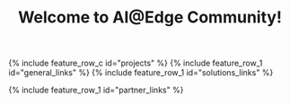 ﻿---
layout: splash
permalink: /
title:
header:
  overlay_color: "white"
  overlay_image: /assets/images/MAIN_overlay.PNG
  actions:
    - label: "Learn more"
      url: "/docs/aiatedge/"
title: Welcome to AI@Edge Community!
excerpt:
  Find the resources you need to create solutions using intelligence at the edge through combinations of hardware, machine learning (ML), artificial intelligence (AI) and Microsoft Azure services.

projects:
  title: Get started with our latest projects!
  content:
    - image_path: /assets/images/JetsonObjectDetectionPreview.png
      alt: "Custom Object Detection with Jetson Nano"
      title: "Custom Object Detection with Jetson Nano"
      excerpt: Detect any thing at any time using a Camera Serial Interface Infrared Camera on an NVIDIA Jetson Nano with Azure IoT and Cognitive Services.
      url: /docs/jetson_object_detection/
    - image_path: /assets/images/projects-iot-central.jpg
      alt: "Azure IoT Central PnP Provisioning"
      title: "Azure IoT Central PnP Provisioning"
      excerpt: Learn how to connect and manage Vision AI Dev Kit with Azure IoT Central PnP module
      url: /docs/vaidk_iot_central/
    - image_path: /assets/images/rpi_basic.jpg
      alt: "Azure IoT Edge on Raspian Buster"
      title: "Azure IoT Edge on Raspian Buster"
      excerpt: Azure IoT Edge on Raspian Buster
      url: /docs/rpi_buster
    - image_path: /assets/images/ONNX_project.PNG
      alt: "Run ONNX model with Jetson Nano"
      title: "Run ONNX model with Jetson Nano"
      excerpt: Get started with ONNX framework and NVIDIA Jetson Nano
      url: /docs/jetsonnano/
    - image_path: /assets/images/rpi-cluster.PNG
      alt: "Kubernetes Cluster on Raspberry Pi"
      title: "Kubernetes Cluster on Raspberry Pi"
      excerpt: Build a Kubernetes "Intelligent Edge" Cluster on Raspberry Pi
      url: /docs/rpi_kubernetes/
    - image_path: /assets/images/WN_audio.PNG
      alt: "Audio based anomaly detection"
      title: "Audio based anomaly detection"
      excerpt: Learn how to record audio samples and create an audio AI model
      url: /docs/water_level/
    - image_path: /assets/images/WinML.PNG
      alt: "Run ONNX and WinML on Windows"
      title: "Run ONNX and WinML on Windows"
      excerpt: Run Windows ML inferencing in an Azure IoT Edge module running on Windows
      url: /docs/winml/
    - image_path: /assets/images/PM_all.png
      alt: "See all example projects"
      title: "See all example projects"
      excerpt: "See full example project list involving multiple different devices and solution areas"
      url: "/docs/hw_examples/"


visionatedge_links:
  class: "light-gray"

general_links:
  title: I want to
  content:
    - image_path: assets/images/Newpost3.png
      alt: "Find or build an AI@Edge Device"
      title: "Find or build an AI@Edge Device"
      excerpt: "Find existing hardware and developer kits, or use resources and best practices to  build intelligent edge capable hardware"
      url: "/docs/hardware/"
    - image_path: /assets/images/newpost6.png
      alt: "Build an AI/ML model"
      title: "Build an AI/ML model"
      excerpt: "Take advantage of the faster inference times an AI@Edge device offers by learning more about ML models, the ML frameworks supported by different devices, and the tools used for training models"
      url: "/docs/ai/"
    - image_path: assets/images/projects.PNG
      alt: "Get started"
      title: "Get started"
      excerpt: "Ready to go? Get started with concrete examples that provide you an example of running AI model in a device"
      url: "/docs/hw_examples/"
      
      
solutions_links:
  title: Learn more
  content:
    - image_path: assets/images/Newpost1.png
      alt: "What is AI@Edge"
      title: "What is AI@Edge?"
      excerpt: "See how a device taking advantage of AI@Edge differs from a traditional IoT device"
      url: "/docs/aiatedge/"
    - image_path: assets/images/MAIN_onnx.PNG
      alt: "Get started with ONNX"
      title: "Get started with ONNX"
      excerpt: "ONNX is an open format to represent both deep learning and traditional models. ONNX helps to solve the challenge of hardware dependency related to AI models and enables deploying same AI models to several HW accelerated targets"
      url: "/docs/onnx/"
    - image_path: assets/images/Newpost2.png
      alt: "Operate and maintain an AI@Edge solution"
      title: "Operate and maintain an AI@Edge solution"
      excerpt: "To take advantage of the fast turn around, offine capabilities and filtered data AI@Edge devices offer, Azure IoT Edge helps containerize, deploy, and manage cloud services"
      url: "/docs/azureiot/"

partner_links:
  title: Become part of the community
  content:
    - image_path: assets/images/community.png
      alt: "Join the AI@Edge community"
      title: "Join the AI@Edge community"
      excerpt: Hear the latest solution and services news for Azure and Windows IoT, share your thoughts, and get help from the community
      url: "https://techcommunity.microsoft.com/t5/IoT-Devices/bd-p/HardwareEngineering"
    - image_path: /assets/images/events.png
      alt: "Participate in Live Events"
      title: "Participate in Live Events"
      excerpt: "Learn about in-person events and conferences covering AI@Edge"
      url: "/docs/liveevents/"
    - image_path: /assets/images/calls.png
      alt: "Dial in to calls"
      title: "Dial in to calls"
      excerpt: "Join bi-weekly Intelligent Edge Brief calls"
      url: "/docs/telcos/"
---

{% include feature_row_c id="projects" %}
{% include feature_row_1 id="general_links" %}
{% include feature_row_1 id="solutions_links" %}
<!-- <div class="bgimg"> -->
{% include feature_row_1 id="partner_links" %}
<!-- </div> -->


